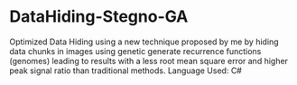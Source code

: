 DataHiding-Stegno-GA
====================

Optimized Data Hiding using a new technique proposed by me by hiding data chunks in images 
using genetic generate recurrence functions (genomes) leading to results with a less root mean 
square error and higher peak signal ratio than traditional methods.
Language Used: C#
